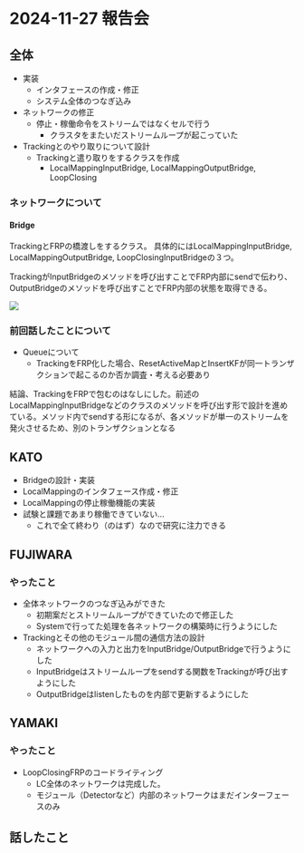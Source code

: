 # 2024-11-27 報告会

## 全体

- 実装
  - インタフェースの作成・修正
  - システム全体のつなぎ込み
- ネットワークの修正
  - 停止・稼働命令をストリームではなくセルで行う
    - クラスタをまたいだストリームループが起こっていた
- Trackingとのやり取りについて設計
  - Trackingと遣り取りをするクラスを作成
    - LocalMappingInputBridge, LocalMappingOutputBridge, LoopClosing

### ネットワークについて

#### Bridge

TrackingとFRPの橋渡しをするクラス。
具体的にはLocalMappingInputBridge, LocalMappingOutputBridge, LoopClosingInputBridgeの３つ。

TrackingがInputBridgeのメソッドを呼び出すことでFRP内部にsendで伝わり、OutputBridgeのメソッドを呼び出すことでFRP内部の状態を取得できる。

![](../images/bridge.png)

### 前回話したことについて

- Queueについて
  - TrackingをFRP化した場合、ResetActiveMapとInsertKFが同一トランザクションで起こるのか否か調査・考える必要あり

結論、TrackingをFRPで包むのはなしにした。前述のLocalMappingInputBridgeなどのクラスのメソッドを呼び出す形で設計を進めている。メソッド内でsendする形になるが、各メソッドが単一のストリームを発火させるため、別のトランザクションとなる

## KATO

- Bridgeの設計・実装
- LocalMappingのインタフェース作成・修正
- LocalMappingの停止稼働機能の実装
- 試験と課題であまり稼働できていない...
  - これで全て終わり（のはず）なので研究に注力できる

## FUJIWARA

### やったこと

- 全体ネットワークのつなぎ込みができた
  - 初期案だとストリームループができていたので修正した
  - Systemで行ってた処理を各ネットワークの構築時に行うようにした
- Trackingとその他のモジュール間の通信方法の設計
  - ネットワークへの入力と出力をInputBridge/OutputBridgeで行うようにした
  - InputBridgeはストリームループをsendする関数をTrackingが呼び出すようにした
  - OutputBridgeはlistenしたものを内部で更新するようにした

## YAMAKI

### やったこと

- LoopClosingFRPのコードライティング
  - LC全体のネットワークは完成した。
  - モジュール（Detectorなど）内部のネットワークはまだインターフェースのみ

## 話したこと
